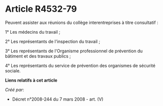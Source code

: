 # Article R4532-79

Peuvent assister aux réunions du collège interentreprises à titre consultatif :

1° Les médecins du travail ;

2° Les représentants de l'inspection du travail ;

3° Les représentants de l'Organisme professionnel de prévention du bâtiment et des travaux publics ;

4° Les représentants du service de prévention des organismes de sécurité sociale.

**Liens relatifs à cet article**

_Créé par_:

  - Décret n°2008-244 du 7 mars 2008 - art. (V)
